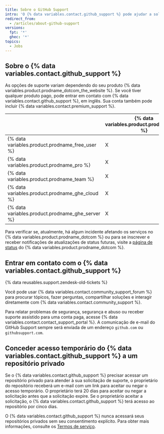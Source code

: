 ```yaml
---
title: Sobre o GitHub Support
intro: 'O {% data variables.contact.github_support %} pode ajudar a solucionar problemas que você encontra ao usar o {% data variables.product.prodname_dotcom %}.'
redirect_from:
  - /articles/about-github-support
versions:
  fpt: '*'
  ghec: '*'
topics:
  - Jobs
---
```


## Sobre o {% data variables.contact.github_support %}

As opções de suporte variam dependendo do seu produto {% data variables.product.prodname_dotcom_the_website %}. Se você tiver qualquer produto pago, pode entrar em contato com {% data variables.contact.github_support %}, em inglês. Sua conta também pode incluir {% data variables.contact.premium_support %}.

|                                                    | {% data variables.product.prodname_gcf %} | Suporte Padrão | Suporte premium |
| -------------------------------------------------- | ----------------------------------------- | -------------- | --------------- |
| {% data variables.product.prodname_free_user %}  | X                                         |                |                 |
| {% data variables.product.prodname_pro %}          | X                                         | X              |                 |
| {% data variables.product.prodname_team %}         | X                                         | X              |                 |
| {% data variables.product.prodname_ghe_cloud %}  | X                                         | X              | X               |
| {% data variables.product.prodname_ghe_server %} | X                                         | X              | X               |

Para verificar se, atualmente, há algum incidente afetando os serviços no {% data variables.product.prodname_dotcom %} ou para se inscrever e receber notificações de atualizações de status futuras, visite a [página de status](https://www.githubstatus.com/) do {% data variables.product.prodname_dotcom %}.

## Entrar em contato com o {% data variables.contact.github_support %}

{% data reusables.support.zendesk-old-tickets %}

Você pode usar {% data variables.contact.community_support_forum %} para procurar tópicos, fazer perguntas, compartilhar soluções e interagir diretamente com {% data variables.contact.community_support %}.

Para relatar problemas de segurança, segurança e abuso ou receber suporte assistido para uma conta paga, acesse {% data variables.contact.contact_support_portal %}. A comunicação de e-mail do GitHub Support sempre será enviada de um endereço `github.com` ou `githubsupport.com`.

## Conceder acesso temporário do {% data variables.contact.github_support %} a um repositório privado

Se o {% data variables.contact.github_support %} precisar acessar um repositório privado para atender à sua solicitação de suporte, o proprietário do repositório receberá um e-mail com um link para aceitar ou negar o acesso temporário. O proprietário terá 20 dias para aceitar ou negar a solicitação antes que a solicitação expire. Se o proprietário aceitar a solicitação, o {% data variables.contact.github_support %} terá acesso ao repositório por cinco dias.

O {% data variables.contact.github_support %} nunca acessará seus repositórios privados sem seu consentimento explícito. Para obter mais informações, consulte os [Termos de serviço](/free-pro-team@latest/github/site-policy/github-terms-of-service#3-access).
